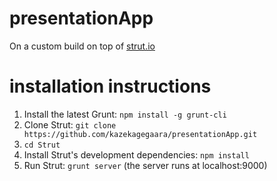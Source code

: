# presentationApp
On a custom build on top of [strut.io](https://github.com/tantaman/Strut)


# installation instructions

1. Install the latest Grunt: `npm install -g grunt-cli`
2. Clone Strut: `git clone https://github.com/kazekagegaara/presentationApp.git`
3. `cd Strut`
4. Install Strut's development dependencies: `npm install`
5. Run Strut: `grunt server` (the server runs at localhost:9000)

